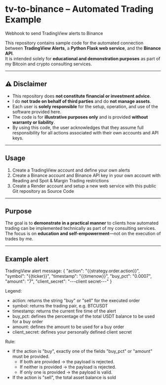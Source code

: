 # tv-to-binance – Automated Trading Example
Webhook to send TradingView alerts to Binance

This repository contains sample code for the automated connection between **TradingView Alerts**, a **Python Flask web service**, and the **Binance API**.  
It is intended solely for **educational and demonstration purposes** as part of my Bitcoin and crypto consulting services.

---

## ⚠️ Disclaimer

- This repository does **not constitute financial or investment advice**.
- I do **not trade on behalf of third parties** and do **not manage assets**.
- Each user is **solely responsible** for the setup, operation, and use of the software provided here.  
- The code is for **illustrative purposes only** and is provided **without warranty or liability**.
- By using this code, the user acknowledges that they assume full responsibility for all actions associated with their own accounts and API keys.

---

## Usage

1. Create a TradingView account and define your own alerts
2. Create a Binance account and Binance API key in your own account with Reading and Spot & Margin Trading restrictions
3. Create a Render account and setup a new web service with this public Git repository as Source Code

---

## Purpose

The goal is to **demonstrate in a practical manner** to clients how automated trading can be implemented technically as part of my consulting services.  
The focus is on **education and self-empowerment**—not on the execution of trades by me.

---

## Example alert

TradingView alert message:
{
  "action": "{{strategy.order.action}}",
  "symbol": "{{ticker}}",
  "timestamp": "{{timenow}}",
  "buy_pct": "0.0007",
  "amount": "7",
  "client_secret": "---client secret---"
}

Legend:
- action: returns the string "buy" or "sell" for the executed order
- symbol: returns the trading pair, e.g. BTCUSDT
- timestamp: returns the current fire time of the alert
- buy_pct: defines the percentage of the total USDT balance to be used for a buy order
- amount: defines the amount to be used for a buy order
- client_secret: defines your personally defined client secret

Rule:
- If the action is "buy", exactly one of the fields "buy_pct" or "amount" must be provided.
  - If both are provided → the payload is rejected.
  - If neither is provided → the payload is rejected.
  - If only one is provided → the payload is valid.
- If the action is "sell", the total asset balance is sold
